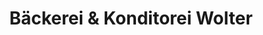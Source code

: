 ---
title: "Bäckerei & Konditorei Wolter"
url: /mildenau/baeckerei-und-konditorei-wolter/
shop: Bäckerei
---